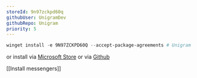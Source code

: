 ```yaml
---
storeId: 9n97zckpd60q
githubUser: UnigramDev
githubRepo: Unigram
priority: 5
---
```



```powershell
winget install -e 9N97ZCKPD60Q --accept-package-agreements # Unigram
```

or install via [Microsoft Store](https://microsoft.com/store/apps/9N97ZCKPD60Q) 
or via [Github](https://github.com/UnigramDev/Unigram/releases/tag/v9.0) 

[[Install messengers]]